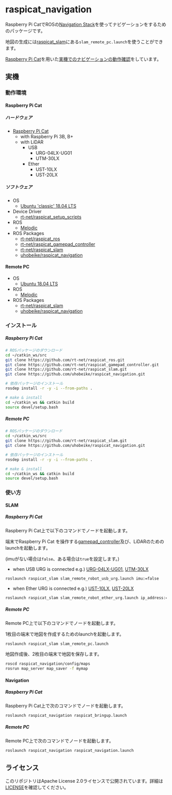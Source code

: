 # raspicat_navigation

Raspberry Pi CatでROSの[Navigation Stack](https://wiki.ros.org/navigation)を使ってナビゲーションをするためのパッケージです。

地図の生成には[raspicat_slam](https://github.com/rt-net/raspicat_slam)にある`slam_remote_pc.launch`を使うことができます。

[Raspberry Pi Cat](https://rt-net.jp/products/raspberry-pi-cat/)を用いた[実機でのナビゲーションの動作確認](https://youtu.be/ObsD6C73Xr4)をしています。

## 実機
### 動作環境
#### Raspberry Pi Cat
##### ハードウェア

* [Raspberry Pi Cat](https://rt-net.jp/products/raspberry-pi-cat/)
  * with Raspberry Pi 3B, B+
  * with LiDAR
    * USB
      * URG-04LX-UG01
      * UTM-30LX
    * Ether
      * UST-10LX
      * UST-20LX

##### ソフトウェア

* OS
  * [Ubuntu 'classic' 18.04 LTS](https://wiki.ubuntu.com/ARM/RaspberryPi)
* Device Driver
  * [rt-net/raspicat_setup_scripts](https://github.com/rt-net/raspicat_setup_scripts)
* ROS
  * [Melodic](https://wiki.ros.org/melodic/Installation/Ubuntu)
* ROS Packages
  * [rt-net/raspicat_ros](https://github.com/rt-net/raspicat_ros)
  * [rt-net/raspicat_gamepad_controller](https://github.com/rt-net/raspicat_gamepad_controller)
  * [rt-net/raspicat_slam](https://github.com/rt-net/raspicat_slam)
  * [uhobeike/raspicat_navigation](https://github.com/uhobeike/raspicat_navigation)

#### Remote PC

* OS
  * [Ubuntu 18.04 LTS](https://www.ubuntulinux.jp/News/ubuntu1804-ja-remix)
* ROS
  * [Melodic](https://wiki.ros.org/melodic/Installation/Ubuntu)
* ROS Packages
  * [rt-net/raspicat_slam](https://github.com/rt-net/raspicat_slam)
  * [uhobeike/raspicat_navigation](https://github.com/uhobeike/raspicat_navigation)

### インストール

##### Raspberry Pi Cat
```sh
# ROSパッケージのダウンロード
cd ~/catkin_ws/src
git clone https://github.com/rt-net/raspicat_ros.git
git clone https://github.com/rt-net/raspicat_gamepad_controller.git
git clone https://github.com/rt-net/raspicat_slam.git
git clone https://github.com/uhobeike/raspicat_navigation.git

# 依存パッケージのインストール
rosdep install -r -y -i --from-paths .

# make & install
cd ~/catkin_ws && catkin build
source devel/setup.bash
```

##### Remote PC
```sh
# ROSパッケージのダウンロード
cd ~/catkin_ws/src
git clone https://github.com/rt-net/raspicat_slam.git
git clone https://github.com/uhobeike/raspicat_navigation.git

# 依存パッケージのインストール
rosdep install -r -y -i --from-paths .

# make & install
cd ~/catkin_ws && catkin build
source devel/setup.bash
```

### 使い方

#### SLAM

##### Raspberry Pi Cat

Raspberry Pi Cat上で以下のコマンドでノードを起動します。

端末でRaspberry Pi Cat を操作する[gamepad_controller](https://gaming.logicool.co.jp/ja-jp/products/gamepads/f710-wireless-gamepad.940-000144.html)及び、LiDARのためのlaunchを起動します。

(imuがない場合は`false`、ある場合は`true`を設定します。)

* when USB URG is connected e.g.) [URG-04LX-UG01](https://www.hokuyo-aut.co.jp/search/single.php?serial=17), [UTM-30LX](https://www.hokuyo-aut.co.jp/search/single.php?serial=21)
```sh
roslaunch raspicat_slam slam_remote_robot_usb_urg.launch imu:=false
```

* when Ether URG is connected e.g.) [UST-10LX](https://www.hokuyo-aut.co.jp/search/single.php?serial=16), [UST-20LX](https://www.hokuyo-aut.co.jp/search/single.php?serial=16)

```sh
roslaunch raspicat_slam slam_remote_robot_ether_urg.launch ip_address:="192.168.0.10" imu:=false
```

##### Remote PC

Remote PC上で以下のコマンドでノードを起動します。

1枚目の端末で地図を作成するためのlaunchを起動します。

```sh
roslaunch raspicat_slam slam_remote_pc.launch
```

地図作成後、2枚目の端末で地図を保存します。

```sh
roscd raspicat_navigation/config/maps
rosrun map_server map_saver -f mymap
```

#### Navigation

##### Raspberry Pi Cat

Raspberry Pi Cat上で次のコマンドでノードを起動します。

```sh
roslaunch raspicat_navigation raspicat_bringup.launch
```

##### Remote PC

Remote PC上で次のコマンドでノードを起動します。

```sh
roslaunch raspicat_navigation raspicat_navigation.launch 
```

## ライセンス

このリポジトリはApache License 2.0ライセンスで公開されています。詳細は[LICENSE](./LICENSE)を確認してください。

